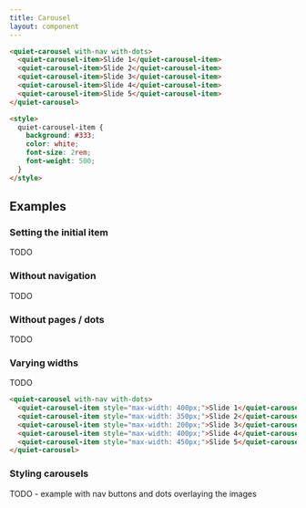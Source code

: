```yaml
---
title: Carousel
layout: component
---
```


```html {.example}
<quiet-carousel with-nav with-dots>
  <quiet-carousel-item>Slide 1</quiet-carousel-item>
  <quiet-carousel-item>Slide 2</quiet-carousel-item>
  <quiet-carousel-item>Slide 3</quiet-carousel-item>
  <quiet-carousel-item>Slide 4</quiet-carousel-item>
  <quiet-carousel-item>Slide 5</quiet-carousel-item>
</quiet-carousel>

<style>
  quiet-carousel-item {
    background: #333;
    color: white;
    font-size: 2rem;
    font-weight: 500;
  }
</style>
```

## Examples

### Setting the initial item

TODO


### Without navigation

TODO

### Without pages / dots

TODO

### Varying widths

TODO

```html {.example}
<quiet-carousel with-nav with-dots>
  <quiet-carousel-item style="max-width: 400px;">Slide 1</quiet-carousel-item>
  <quiet-carousel-item style="max-width: 350px;">Slide 2</quiet-carousel-item>
  <quiet-carousel-item style="max-width: 200px;">Slide 3</quiet-carousel-item>
  <quiet-carousel-item style="max-width: 400px;">Slide 4</quiet-carousel-item>
  <quiet-carousel-item style="max-width: 450px;">Slide 5</quiet-carousel-item>
</quiet-carousel>
```

### Styling carousels

TODO - example with nav buttons and dots overlaying the images
